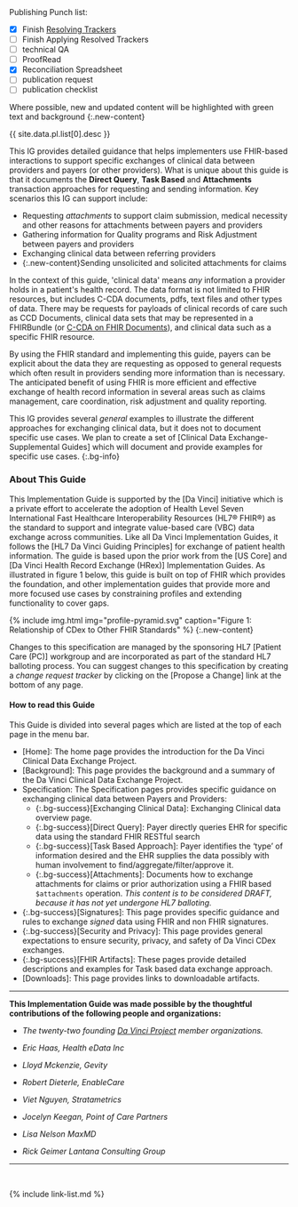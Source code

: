 
<div class="bg-info" markdown="1">
Publishing Punch list:

- [X] Finish [Resolving Trackers](https://jira.hl7.org/secure/Dashboard.jspa?selectPageId=11801)
- [ ] Finish Applying Resolved Trackers
- [ ] technical QA
- [ ] ProofRead
- [X] Reconciliation Spreadsheet
- [ ] publication request
- [ ] publication checklist

Where possible, new and updated content will be highlighted with green text and background
{:.new-content}

{{ site.data.pl.list[0].desc }}

</div>

This IG provides detailed guidance that helps implementers use FHIR-based interactions to support specific exchanges of clinical data between providers and payers (or other providers).  What is unique about this guide is that it documents the **Direct Query**, **Task Based** and <span markdown="1" class="bg-success">**Attachments** transaction approaches for requesting and sending information</span>. Key scenarios this IG can support include:

 - Requesting *attachments* to support claim submission, medical necessity and other reasons for attachments between payers and providers
 - Gathering information for Quality programs and Risk Adjustment between payers and providers
 - Exchanging clinical data between referring providers
 - {:.new-content}Sending unsolicited and solicited attachments for claims

<span markdown="1" class="bg-success">In the context of this guide, 'clinical data' means *any* information a provider holds in a patient's health record.</span> The data format is not limited to FHIR resources, but includes C-CDA documents, pdfs, text files and other types of data. There may be requests for payloads of clinical records of care such as CCD Documents, clinical data sets that may be represented in a FHIRBundle (or [C-CDA on FHIR Documents](http://hl7.org/fhir/us/ccda/)), and clinical data such as a specific FHIR resource.

By using the FHIR standard and implementing this guide, payers can be explicit about the data they are requesting as opposed to general requests which often result in providers sending more information than is necessary. The anticipated benefit of using FHIR is more efficient and effective exchange of health record information in several areas such as claims management, care coordination, risk adjustment and quality reporting.

This IG provides several *general* examples to illustrate the different approaches for exchanging clinical data, but it does not to document specific use cases.  We plan to create a set of [Clinical Data Exchange- Supplemental Guides] which will document and provide examples for specific use cases.
{:.bg-info}

### About This Guide

This Implementation Guide is supported by the [Da Vinci] initiative which is a private effort to accelerate the adoption of Health Level Seven International Fast Healthcare Interoperability Resources (HL7® FHIR®) as the standard to support and integrate value-based care (VBC) data exchange across communities. Like all Da Vinci Implementation Guides, it follows the [HL7 Da Vinci Guiding Principles] for exchange of patient health information.  The guide is based upon the prior work from the [US Core] and [Da Vinci Health Record Exchange (HRex)] Implementation Guides. <span markdown="1" class="new-content">As illustrated in figure 1 below, this guide is built on top of FHIR which provides the foundation, and other implementation guides that provide more and more focused use cases by constraining profiles and extending functionality to cover gaps.</span>

{% include img.html img="profile-pyramid.svg" caption="Figure 1: Relationship of CDex to Other FHIR Standards" %}
{:.new-content}

Changes to this specification are managed by the sponsoring HL7 [Patient Care (PC)] workgroup and are incorporated as part of the standard HL7 balloting process. You can suggest changes to this specification by creating a *change request tracker* by clicking on the [Propose a Change] link at the bottom of any page.

#### How to read this Guide

This Guide is divided into several pages which are listed at the top of each page in the menu bar.

- [Home]\: The home page provides the introduction for the Da Vinci Clinical Data Exchange Project.
- [Background]\: This page provides the background and a summary of the Da Vinci Clinical Data Exchange Project.
- Specification\: The Specification pages provides specific guidance on exchanging clinical data between Payers and Providers:
  - {:.bg-success}[Exchanging Clinical Data]\: Exchanging Clinical data overview page.
  - {:.bg-success}[Direct Query]\: Payer directly queries EHR for specific data using the standard FHIR RESTful search
  - {:.bg-success}[Task Based Approach]\: Payer identifies the ‘type’ of information desired and the EHR supplies the data possibly with human involvement to find/aggregate/filter/approve it.
  - {:.bg-success}[Attachments]\: Documents how to exchange attachments for claims or prior authorization using a FHIR based `$attachments` operation. *This content is to be considered DRAFT, because it has not yet undergone HL7 balloting.*
- {:.bg-success}[Signatures]\: This page provides specific guidance and rules to exchange *signed* data using FHIR and non FHIR signatures.
- {:.bg-success}[Security and Privacy]\: This page provides general expectations to ensure security, privacy, and safety of Da Vinci CDex exchanges.
- {:.bg-success}[FHIR Artifacts]\: These pages provide detailed descriptions and examples for Task based data exchange approach.
- [Downloads]\: This page provides links to downloadable artifacts.

---

**This Implementation Guide was made possible by the thoughtful contributions of the following people and organizations:**

- *The twenty-two founding [Da Vinci Project](http://www.hl7.org/about/davinci/index.cfm?ref=common) member organizations.*

- *Eric Haas, Health eData Inc*
- *Lloyd Mckenzie, Gevity*
- *Robert Dieterle, EnableCare*
- *Viet Nguyen, Stratametrics*
- *Jocelyn Keegan, Point of Care Partners*
- *Lisa Nelson MaxMD*
- *Rick Geimer Lantana Consulting Group*

---

<br />

{% include link-list.md %}
